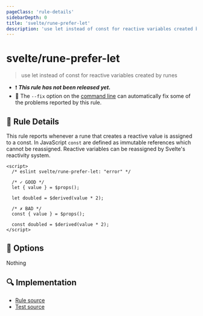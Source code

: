 ```yaml
---
pageClass: 'rule-details'
sidebarDepth: 0
title: 'svelte/rune-prefer-let'
description: 'use let instead of const for reactive variables created by runes'
---
```


# svelte/rune-prefer-let

> use let instead of const for reactive variables created by runes

- :exclamation: <badge text="This rule has not been released yet." vertical="middle" type="error"> **_This rule has not been released yet._** </badge>
- :wrench: The `--fix` option on the [command line](https://eslint.org/docs/user-guide/command-line-interface#fixing-problems) can automatically fix some of the problems reported by this rule.

## :book: Rule Details

This rule reports whenever a rune that creates a reactive value is assigned to a const.
In JavaScript `const` are defined as immutable references which cannot be reassigned.
Reactive variables can be reassigned by Svelte's reactivity system.

<ESLintCodeBlock fix>

<!--eslint-skip-->

```svelte
<script>
  /* eslint svelte/rune-prefer-let: "error" */

  /* ✓ GOOD */
  let { value } = $props();

  let doubled = $derived(value * 2);

  /* ✗ BAD */
  const { value } = $props();

  const doubled = $derived(value * 2);
</script>
```

</ESLintCodeBlock>

## :wrench: Options

Nothing

## :mag: Implementation

- [Rule source](https://github.com/sveltejs/eslint-plugin-svelte/blob/main/src/rules/rune-prefer-let.ts)
- [Test source](https://github.com/sveltejs/eslint-plugin-svelte/blob/main/tests/src/rules/rune-prefer-let.ts)
